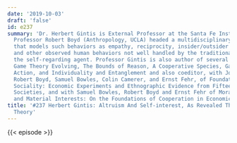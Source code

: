 ```yaml
---
date: '2019-10-03'
draft: 'false'
id: e237
summary: 'Dr. Herbert Gintis is External Professor at the Santa Fe Institute. He and
  Professor Robert Boyd (Anthropology, UCLA) headed a multidisciplinary research project
  that models such behaviors as empathy, reciprocity, insider/outsider behavior, vengefulness,
  and other observed human behaviors not well handled by the traditional model of
  the self-regarding agent. Professor Gintis is also author of several books including
  Game Theory Evolving, The Bounds of Reason, A Cooperative Species, Game Theory in
  Action, and Individuality and Entanglement and also coeditor, with Joe Henrich,
  Robert Boyd, Samuel Bowles, Colin Camerer, and Ernst Fehr, of Foundations of Human
  Sociality: Economic Experiments and Ethnographic Evidence from Fifteen Small-scale
  Societies, and with Samuel Bowles, Robert Boyd and Ernst Fehr of Moral Sentiments
  and Material Interests: On the Foundations of Cooperation in Economic Life.&nbsp;'
title: '#237 Herbert Gintis: Altruism And Self-interest, As Revealed Through Game
  Theory'
---
```

{{< episode >}}
